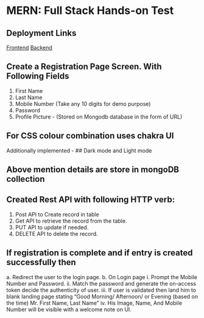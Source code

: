 # MERN: Full Stack Hands-on Test
## Deployment Links 
<a href="https://endearing-donut-f2abcb.netlify.app" target="_blank">Frontend</a>
<a href="https://equip9-be.onrender.com" target="_blank">Backend</a>



## Create a Registration Page Screen. With Following Fields
1. First Name
2. Last Name
3. Mobile Number (Take any 10 digits for demo purpose)
4. Password
5. Profile Picture -  (Stored on Mongodb database in the form of URL)

## For CSS colour combination uses chakra UI 
Additionally implemented - 
        ## Dark mode and Light mode

## Above mention details are store in mongoDB collection 

## Created Rest API with following HTTP verb:
1. Post API to Create record in table
2. Get API to retrieve the record from the table.
3. PUT API to update if needed.
4. DELETE API to delete the record.

## If registration is complete and if entry is created successfully then
a. Redirect the user to the login page.
b. On Login page
i. Prompt the Mobile Number and Password.
ii. Match the password and generate the on-access token decide the
authenticity of user.
iii. If user is validated then land him to blank landing page stating “Good
Morning/ Afternoon/ or Evening (based on the time) Mr. First Name, Last
Name”
iv. His Image, Name, And Mobile Number will be visible with a welcome
note on UI.



   




